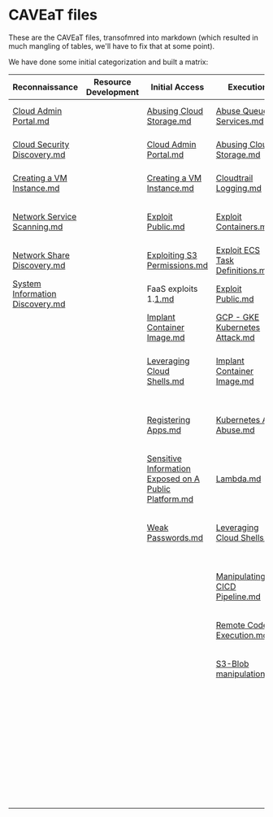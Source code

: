 # CAVEaT files

These are the CAVEaT files, transofmred into markdown (which resulted in much mangling of tables, we'll have to fix that at some point).

We have done some initial categorization and built a matrix:

|Reconnaissance|Resource Development|Initial Access|Execution|Persistence|Privilege Escalation|Defense Evasion|Credential Access|Discovery|Lateral Movement|Collection|Command and Control|Exfiltration|Impact|
|---|---|---|---|---|---|---|---|---|---|---|---|---|---|
|[Cloud Admin Portal.md](https://github.com/CloudSecurityAlliance-WG/WG-CAVEaT-data/blob/main/CAVEaT-files/md-files/Cloud%20Admin%20Portal.md)||[Abusing Cloud Storage.md](https://github.com/CloudSecurityAlliance-WG/WG-CAVEaT-data/blob/main/CAVEaT-files/md-files/Abusing%20Cloud%20Storage.md)|[Abuse Queue Services.md](https://github.com/CloudSecurityAlliance-WG/WG-CAVEaT-data/blob/main/CAVEaT-files/md-files/Abuse%20Queue%20Services.md)|[Account Manipulation.md](https://github.com/CloudSecurityAlliance-WG/WG-CAVEaT-data/blob/main/CAVEaT-files/md-files/Account%20Manipulation.md)|[Abuse Queue Services.md](https://github.com/CloudSecurityAlliance-WG/WG-CAVEaT-data/blob/main/CAVEaT-files/md-files/Abuse%20Queue%20Services.md)|[Cloud Log Scrubbing.md](https://github.com/CloudSecurityAlliance-WG/WG-CAVEaT-data/blob/main/CAVEaT-files/md-files/Cloud%20Log%20Scrubbing.md)|[Account Manipulation.md](https://github.com/CloudSecurityAlliance-WG/WG-CAVEaT-data/blob/main/CAVEaT-files/md-files/Account%20Manipulation.md)|[Cloud Admin Portal.md](https://github.com/CloudSecurityAlliance-WG/WG-CAVEaT-data/blob/main/CAVEaT-files/md-files/Cloud%20Admin%20Portal.md)|[Abuse Queue Services.md](https://github.com/CloudSecurityAlliance-WG/WG-CAVEaT-data/blob/main/CAVEaT-files/md-files/Abuse%20Queue%20Services.md)|[Cloud Admin Portal.md](https://github.com/CloudSecurityAlliance-WG/WG-CAVEaT-data/blob/main/CAVEaT-files/md-files/Cloud%20Admin%20Portal.md)|[Leveraging Cloud Shells.md](https://github.com/CloudSecurityAlliance-WG/WG-CAVEaT-data/blob/main/CAVEaT-files/md-files/Leveraging%20Cloud%20Shells.md)|[Exploit ECS Task Definitions.md](https://github.com/CloudSecurityAlliance-WG/WG-CAVEaT-data/blob/main/CAVEaT-files/md-files/Exploit%20ECS%20Task%20Definitions.md)|[Accessing Databases Data.md](https://github.com/CloudSecurityAlliance-WG/WG-CAVEaT-data/blob/main/CAVEaT-files/md-files/Accessing%20Databases%20Data.md)|
|[Cloud Security Discovery.md](https://github.com/CloudSecurityAlliance-WG/WG-CAVEaT-data/blob/main/CAVEaT-files/md-files/Cloud%20Security%20Discovery.md)||[Cloud Admin Portal.md](https://github.com/CloudSecurityAlliance-WG/WG-CAVEaT-data/blob/main/CAVEaT-files/md-files/Cloud%20Admin%20Portal.md)|[Abusing Cloud Storage.md](https://github.com/CloudSecurityAlliance-WG/WG-CAVEaT-data/blob/main/CAVEaT-files/md-files/Abusing%20Cloud%20Storage.md)|[Create Account.md](https://github.com/CloudSecurityAlliance-WG/WG-CAVEaT-data/blob/main/CAVEaT-files/md-files/Create%20Account.md)|[Exploit ECS Task Definitions.md](https://github.com/CloudSecurityAlliance-WG/WG-CAVEaT-data/blob/main/CAVEaT-files/md-files/Exploit%20ECS%20Task%20Definitions.md)|[Cloudtrail Logging.md](https://github.com/CloudSecurityAlliance-WG/WG-CAVEaT-data/blob/main/CAVEaT-files/md-files/Cloudtrail%20Logging.md)|[Application Access Token.md](https://github.com/CloudSecurityAlliance-WG/WG-CAVEaT-data/blob/main/CAVEaT-files/md-files/Application%20Access%20Token.md)|[Cloud Security Discovery.md](https://github.com/CloudSecurityAlliance-WG/WG-CAVEaT-data/blob/main/CAVEaT-files/md-files/Cloud%20Security%20Discovery.md)|Credentials in Files 1.[1.md](https://github.com/CloudSecurityAlliance-WG/WG-CAVEaT-data/blob/main/CAVEaT-files/md-files/1.md)|[Cloud Instance Metadata API.md](https://github.com/CloudSecurityAlliance-WG/WG-CAVEaT-data/blob/main/CAVEaT-files/md-files/Cloud%20Instance%20Metadata%20API.md)|[Leveraging SaaS Applications.md](https://github.com/CloudSecurityAlliance-WG/WG-CAVEaT-data/blob/main/CAVEaT-files/md-files/Leveraging%20SaaS%20Applications.md)|[Exploiting S3 Permissions.md](https://github.com/CloudSecurityAlliance-WG/WG-CAVEaT-data/blob/main/CAVEaT-files/md-files/Exploiting%20S3%20Permissions.md)|[Denial of Data.md](https://github.com/CloudSecurityAlliance-WG/WG-CAVEaT-data/blob/main/CAVEaT-files/md-files/Denial%20of%20Data.md)|
|[Creating a VM Instance.md](https://github.com/CloudSecurityAlliance-WG/WG-CAVEaT-data/blob/main/CAVEaT-files/md-files/Creating%20a%20VM%20Instance.md)||[Creating a VM Instance.md](https://github.com/CloudSecurityAlliance-WG/WG-CAVEaT-data/blob/main/CAVEaT-files/md-files/Creating%20a%20VM%20Instance.md)|[Cloudtrail Logging.md](https://github.com/CloudSecurityAlliance-WG/WG-CAVEaT-data/blob/main/CAVEaT-files/md-files/Cloudtrail%20Logging.md)|FaaS exploits 1.[1.md](https://github.com/CloudSecurityAlliance-WG/WG-CAVEaT-data/blob/main/CAVEaT-files/md-files/1.md)|[Exploit Public.md](https://github.com/CloudSecurityAlliance-WG/WG-CAVEaT-data/blob/main/CAVEaT-files/md-files/Exploit%20Public.md)|[Deprecated Cloud APIs.md](https://github.com/CloudSecurityAlliance-WG/WG-CAVEaT-data/blob/main/CAVEaT-files/md-files/Deprecated%20Cloud%20APIs.md)|[Cloud Admin Portal.md](https://github.com/CloudSecurityAlliance-WG/WG-CAVEaT-data/blob/main/CAVEaT-files/md-files/Cloud%20Admin%20Portal.md)|[Collection from Cloud Logs.md](https://github.com/CloudSecurityAlliance-WG/WG-CAVEaT-data/blob/main/CAVEaT-files/md-files/Collection%20from%20Cloud%20Logs.md)|[GCP - GKE Kubernetes Attack.md](https://github.com/CloudSecurityAlliance-WG/WG-CAVEaT-data/blob/main/CAVEaT-files/md-files/GCP%20-%20GKE%20Kubernetes%20Attack.md)|[Cloud Security Discovery.md](https://github.com/CloudSecurityAlliance-WG/WG-CAVEaT-data/blob/main/CAVEaT-files/md-files/Cloud%20Security%20Discovery.md)|[Port Knocking.md](https://github.com/CloudSecurityAlliance-WG/WG-CAVEaT-data/blob/main/CAVEaT-files/md-files/Port%20Knocking.md)|[S3-Blob manipulation.md](https://github.com/CloudSecurityAlliance-WG/WG-CAVEaT-data/blob/main/CAVEaT-files/md-files/S3-Blob%20manipulation.md)|[GCP - GKE Kubernetes Attack.md](https://github.com/CloudSecurityAlliance-WG/WG-CAVEaT-data/blob/main/CAVEaT-files/md-files/GCP%20-%20GKE%20Kubernetes%20Attack.md)|
|[Network Service Scanning.md](https://github.com/CloudSecurityAlliance-WG/WG-CAVEaT-data/blob/main/CAVEaT-files/md-files/Network%20Service%20Scanning.md)||[Exploit Public.md](https://github.com/CloudSecurityAlliance-WG/WG-CAVEaT-data/blob/main/CAVEaT-files/md-files/Exploit%20Public.md)|[Exploit Containers.md](https://github.com/CloudSecurityAlliance-WG/WG-CAVEaT-data/blob/main/CAVEaT-files/md-files/Exploit%20Containers.md)|[Implant Container Image.md](https://github.com/CloudSecurityAlliance-WG/WG-CAVEaT-data/blob/main/CAVEaT-files/md-files/Implant%20Container%20Image.md)|FaaS exploits 1.[1.md](https://github.com/CloudSecurityAlliance-WG/WG-CAVEaT-data/blob/main/CAVEaT-files/md-files/1.md)|[Disable or Modify Security Tools.md](https://github.com/CloudSecurityAlliance-WG/WG-CAVEaT-data/blob/main/CAVEaT-files/md-files/Disable%20or%20Modify%20Security%20Tools.md)|[Cloud Instance Metadata API.md](https://github.com/CloudSecurityAlliance-WG/WG-CAVEaT-data/blob/main/CAVEaT-files/md-files/Cloud%20Instance%20Metadata%20API.md)|[Creating a VM Instance.md](https://github.com/CloudSecurityAlliance-WG/WG-CAVEaT-data/blob/main/CAVEaT-files/md-files/Creating%20a%20VM%20Instance.md)|[virtual network peering.md](https://github.com/CloudSecurityAlliance-WG/WG-CAVEaT-data/blob/main/CAVEaT-files/md-files/virtual%20network%20peering.md)|[Collection from Cloud Logs.md](https://github.com/CloudSecurityAlliance-WG/WG-CAVEaT-data/blob/main/CAVEaT-files/md-files/Collection%20from%20Cloud%20Logs.md)||[Transfer Data to Cloud Account.md](https://github.com/CloudSecurityAlliance-WG/WG-CAVEaT-data/blob/main/CAVEaT-files/md-files/Transfer%20Data%20to%20Cloud%20Account.md)|[Loss of Availability.md](https://github.com/CloudSecurityAlliance-WG/WG-CAVEaT-data/blob/main/CAVEaT-files/md-files/Loss%20of%20Availability.md)|
|[Network Share Discovery.md](https://github.com/CloudSecurityAlliance-WG/WG-CAVEaT-data/blob/main/CAVEaT-files/md-files/Network%20Share%20Discovery.md)||[Exploiting S3 Permissions.md](https://github.com/CloudSecurityAlliance-WG/WG-CAVEaT-data/blob/main/CAVEaT-files/md-files/Exploiting%20S3%20Permissions.md)|[Exploit ECS Task Definitions.md](https://github.com/CloudSecurityAlliance-WG/WG-CAVEaT-data/blob/main/CAVEaT-files/md-files/Exploit%20ECS%20Task%20Definitions.md)|[Lambda.md](https://github.com/CloudSecurityAlliance-WG/WG-CAVEaT-data/blob/main/CAVEaT-files/md-files/Lambda.md)|[GCP - GKE Kubernetes Attack.md](https://github.com/CloudSecurityAlliance-WG/WG-CAVEaT-data/blob/main/CAVEaT-files/md-files/GCP%20-%20GKE%20Kubernetes%20Attack.md)|FaaS exploits 1.[1.md](https://github.com/CloudSecurityAlliance-WG/WG-CAVEaT-data/blob/main/CAVEaT-files/md-files/1.md)|[Creating a VM Instance.md](https://github.com/CloudSecurityAlliance-WG/WG-CAVEaT-data/blob/main/CAVEaT-files/md-files/Creating%20a%20VM%20Instance.md)|Discovery using Cloud APIs 1.[1.md](https://github.com/CloudSecurityAlliance-WG/WG-CAVEaT-data/blob/main/CAVEaT-files/md-files/1.md)||Credentials in Files 1.[1.md](https://github.com/CloudSecurityAlliance-WG/WG-CAVEaT-data/blob/main/CAVEaT-files/md-files/1.md)||[Web Servers.md](https://github.com/CloudSecurityAlliance-WG/WG-CAVEaT-data/blob/main/CAVEaT-files/md-files/Web%20Servers.md)|[Loss of Reputation.md](https://github.com/CloudSecurityAlliance-WG/WG-CAVEaT-data/blob/main/CAVEaT-files/md-files/Loss%20of%20Reputation.md)|
|[System Information Discovery.md](https://github.com/CloudSecurityAlliance-WG/WG-CAVEaT-data/blob/main/CAVEaT-files/md-files/System%20Information%20Discovery.md)||FaaS exploits 1.[1.md](https://github.com/CloudSecurityAlliance-WG/WG-CAVEaT-data/blob/main/CAVEaT-files/md-files/1.md)|[Exploit Public.md](https://github.com/CloudSecurityAlliance-WG/WG-CAVEaT-data/blob/main/CAVEaT-files/md-files/Exploit%20Public.md)|[Leveraging Cloud Shells.md](https://github.com/CloudSecurityAlliance-WG/WG-CAVEaT-data/blob/main/CAVEaT-files/md-files/Leveraging%20Cloud%20Shells.md)|[IAM Abuse.md](https://github.com/CloudSecurityAlliance-WG/WG-CAVEaT-data/blob/main/CAVEaT-files/md-files/IAM%20Abuse.md)|[Implant Container Image.md](https://github.com/CloudSecurityAlliance-WG/WG-CAVEaT-data/blob/main/CAVEaT-files/md-files/Implant%20Container%20Image.md)|Credentials in Files 1.[1.md](https://github.com/CloudSecurityAlliance-WG/WG-CAVEaT-data/blob/main/CAVEaT-files/md-files/1.md)|[Exploit Containers.md](https://github.com/CloudSecurityAlliance-WG/WG-CAVEaT-data/blob/main/CAVEaT-files/md-files/Exploit%20Containers.md)||[Data from Cloud Storage Object.md](https://github.com/CloudSecurityAlliance-WG/WG-CAVEaT-data/blob/main/CAVEaT-files/md-files/Data%20from%20Cloud%20Storage%20Object.md)|||[Manipulating CICD Pipeline.md](https://github.com/CloudSecurityAlliance-WG/WG-CAVEaT-data/blob/main/CAVEaT-files/md-files/Manipulating%20CICD%20Pipeline.md)|
|||[Implant Container Image.md](https://github.com/CloudSecurityAlliance-WG/WG-CAVEaT-data/blob/main/CAVEaT-files/md-files/Implant%20Container%20Image.md)|[GCP - GKE Kubernetes Attack.md](https://github.com/CloudSecurityAlliance-WG/WG-CAVEaT-data/blob/main/CAVEaT-files/md-files/GCP%20-%20GKE%20Kubernetes%20Attack.md)|[Redundant Access.md](https://github.com/CloudSecurityAlliance-WG/WG-CAVEaT-data/blob/main/CAVEaT-files/md-files/Redundant%20Access.md)|[Registering Apps.md](https://github.com/CloudSecurityAlliance-WG/WG-CAVEaT-data/blob/main/CAVEaT-files/md-files/Registering%20Apps.md)|[Kubernetes API Abuse.md](https://github.com/CloudSecurityAlliance-WG/WG-CAVEaT-data/blob/main/CAVEaT-files/md-files/Kubernetes%20API%20Abuse.md)|[Exploit ECS Task Definitions.md](https://github.com/CloudSecurityAlliance-WG/WG-CAVEaT-data/blob/main/CAVEaT-files/md-files/Exploit%20ECS%20Task%20Definitions.md)|[Exploiting S3 Permissions.md](https://github.com/CloudSecurityAlliance-WG/WG-CAVEaT-data/blob/main/CAVEaT-files/md-files/Exploiting%20S3%20Permissions.md)||[Data from VM.md](https://github.com/CloudSecurityAlliance-WG/WG-CAVEaT-data/blob/main/CAVEaT-files/md-files/Data%20from%20VM.md)|||[Resource Hijacking.md](https://github.com/CloudSecurityAlliance-WG/WG-CAVEaT-data/blob/main/CAVEaT-files/md-files/Resource%20Hijacking.md)|
|||[Leveraging Cloud Shells.md](https://github.com/CloudSecurityAlliance-WG/WG-CAVEaT-data/blob/main/CAVEaT-files/md-files/Leveraging%20Cloud%20Shells.md)|[Implant Container Image.md](https://github.com/CloudSecurityAlliance-WG/WG-CAVEaT-data/blob/main/CAVEaT-files/md-files/Implant%20Container%20Image.md)|[Registering Apps.md](https://github.com/CloudSecurityAlliance-WG/WG-CAVEaT-data/blob/main/CAVEaT-files/md-files/Registering%20Apps.md)|[Sensitive Information Exposed on A Public Platform.md](https://github.com/CloudSecurityAlliance-WG/WG-CAVEaT-data/blob/main/CAVEaT-files/md-files/Sensitive%20Information%20Exposed%20on%20A%20Public%20Platform.md)|[Leveraging Cloud Shells.md](https://github.com/CloudSecurityAlliance-WG/WG-CAVEaT-data/blob/main/CAVEaT-files/md-files/Leveraging%20Cloud%20Shells.md)|[GCP - GKE Kubernetes Attack.md](https://github.com/CloudSecurityAlliance-WG/WG-CAVEaT-data/blob/main/CAVEaT-files/md-files/GCP%20-%20GKE%20Kubernetes%20Attack.md)|[IAM Abuse.md](https://github.com/CloudSecurityAlliance-WG/WG-CAVEaT-data/blob/main/CAVEaT-files/md-files/IAM%20Abuse.md)||[Implant Container Image.md](https://github.com/CloudSecurityAlliance-WG/WG-CAVEaT-data/blob/main/CAVEaT-files/md-files/Implant%20Container%20Image.md)||||
|||[Registering Apps.md](https://github.com/CloudSecurityAlliance-WG/WG-CAVEaT-data/blob/main/CAVEaT-files/md-files/Registering%20Apps.md)|[Kubernetes API Abuse.md](https://github.com/CloudSecurityAlliance-WG/WG-CAVEaT-data/blob/main/CAVEaT-files/md-files/Kubernetes%20API%20Abuse.md)|[Service Principals.md](https://github.com/CloudSecurityAlliance-WG/WG-CAVEaT-data/blob/main/CAVEaT-files/md-files/Service%20Principals.md)|[Service Principals.md](https://github.com/CloudSecurityAlliance-WG/WG-CAVEaT-data/blob/main/CAVEaT-files/md-files/Service%20Principals.md)|[Manipulate Cloud Config.md](https://github.com/CloudSecurityAlliance-WG/WG-CAVEaT-data/blob/main/CAVEaT-files/md-files/Manipulate%20Cloud%20Config.md)|Harvesting Credentials 1.[0.md](https://github.com/CloudSecurityAlliance-WG/WG-CAVEaT-data/blob/main/CAVEaT-files/md-files/0.md)|[Network Service Scanning.md](https://github.com/CloudSecurityAlliance-WG/WG-CAVEaT-data/blob/main/CAVEaT-files/md-files/Network%20Service%20Scanning.md)||[Insertion of Sensitive Information into Log File.md](https://github.com/CloudSecurityAlliance-WG/WG-CAVEaT-data/blob/main/CAVEaT-files/md-files/Insertion%20of%20Sensitive%20Information%20into%20Log%20File.md)||||
|||[Sensitive Information Exposed on A Public Platform.md](https://github.com/CloudSecurityAlliance-WG/WG-CAVEaT-data/blob/main/CAVEaT-files/md-files/Sensitive%20Information%20Exposed%20on%20A%20Public%20Platform.md)|[Lambda.md](https://github.com/CloudSecurityAlliance-WG/WG-CAVEaT-data/blob/main/CAVEaT-files/md-files/Lambda.md)|[Stealing Valid Credentials.md](https://github.com/CloudSecurityAlliance-WG/WG-CAVEaT-data/blob/main/CAVEaT-files/md-files/Stealing%20Valid%20Credentials.md)|[Stealing Valid Credentials.md](https://github.com/CloudSecurityAlliance-WG/WG-CAVEaT-data/blob/main/CAVEaT-files/md-files/Stealing%20Valid%20Credentials.md)|[Manipulating CICD Pipeline.md](https://github.com/CloudSecurityAlliance-WG/WG-CAVEaT-data/blob/main/CAVEaT-files/md-files/Manipulating%20CICD%20Pipeline.md)|[IAM Abuse.md](https://github.com/CloudSecurityAlliance-WG/WG-CAVEaT-data/blob/main/CAVEaT-files/md-files/IAM%20Abuse.md)|[Network Share Discovery.md](https://github.com/CloudSecurityAlliance-WG/WG-CAVEaT-data/blob/main/CAVEaT-files/md-files/Network%20Share%20Discovery.md)||[Network Service Scanning.md](https://github.com/CloudSecurityAlliance-WG/WG-CAVEaT-data/blob/main/CAVEaT-files/md-files/Network%20Service%20Scanning.md)||||
|||[Weak Passwords.md](https://github.com/CloudSecurityAlliance-WG/WG-CAVEaT-data/blob/main/CAVEaT-files/md-files/Weak%20Passwords.md)|[Leveraging Cloud Shells.md](https://github.com/CloudSecurityAlliance-WG/WG-CAVEaT-data/blob/main/CAVEaT-files/md-files/Leveraging%20Cloud%20Shells.md)|||[Redundant Access.md](https://github.com/CloudSecurityAlliance-WG/WG-CAVEaT-data/blob/main/CAVEaT-files/md-files/Redundant%20Access.md)|[Sensitive Information Exposed on A Public Platform.md](https://github.com/CloudSecurityAlliance-WG/WG-CAVEaT-data/blob/main/CAVEaT-files/md-files/Sensitive%20Information%20Exposed%20on%20A%20Public%20Platform.md)|[Permission Groups Discovery.md](https://github.com/CloudSecurityAlliance-WG/WG-CAVEaT-data/blob/main/CAVEaT-files/md-files/Permission%20Groups%20Discovery.md)||[Sensitive Information Exposed on A Public Platform.md](https://github.com/CloudSecurityAlliance-WG/WG-CAVEaT-data/blob/main/CAVEaT-files/md-files/Sensitive%20Information%20Exposed%20on%20A%20Public%20Platform.md)||||
||||[Manipulating CICD Pipeline.md](https://github.com/CloudSecurityAlliance-WG/WG-CAVEaT-data/blob/main/CAVEaT-files/md-files/Manipulating%20CICD%20Pipeline.md)|||[Revert Cloud Instance.md](https://github.com/CloudSecurityAlliance-WG/WG-CAVEaT-data/blob/main/CAVEaT-files/md-files/Revert%20Cloud%20Instance.md)|[Stealing Valid Credentials.md](https://github.com/CloudSecurityAlliance-WG/WG-CAVEaT-data/blob/main/CAVEaT-files/md-files/Stealing%20Valid%20Credentials.md)|[Sensitive Information Exposed on A Public Platform.md](https://github.com/CloudSecurityAlliance-WG/WG-CAVEaT-data/blob/main/CAVEaT-files/md-files/Sensitive%20Information%20Exposed%20on%20A%20Public%20Platform.md)||[Stealing Valid Credentials.md](https://github.com/CloudSecurityAlliance-WG/WG-CAVEaT-data/blob/main/CAVEaT-files/md-files/Stealing%20Valid%20Credentials.md)||||
||||[Remote Code Execution.md](https://github.com/CloudSecurityAlliance-WG/WG-CAVEaT-data/blob/main/CAVEaT-files/md-files/Remote%20Code%20Execution.md)|||[Service Principals.md](https://github.com/CloudSecurityAlliance-WG/WG-CAVEaT-data/blob/main/CAVEaT-files/md-files/Service%20Principals.md)|[Unencrypted Traffic.md](https://github.com/CloudSecurityAlliance-WG/WG-CAVEaT-data/blob/main/CAVEaT-files/md-files/Unencrypted%20Traffic.md)|[System Information Discovery.md](https://github.com/CloudSecurityAlliance-WG/WG-CAVEaT-data/blob/main/CAVEaT-files/md-files/System%20Information%20Discovery.md)||[System Information Discovery.md](https://github.com/CloudSecurityAlliance-WG/WG-CAVEaT-data/blob/main/CAVEaT-files/md-files/System%20Information%20Discovery.md)||||
||||[S3-Blob manipulation.md](https://github.com/CloudSecurityAlliance-WG/WG-CAVEaT-data/blob/main/CAVEaT-files/md-files/S3-Blob%20manipulation.md)|||[Tagging Falsely.md](https://github.com/CloudSecurityAlliance-WG/WG-CAVEaT-data/blob/main/CAVEaT-files/md-files/Tagging%20Falsely.md)|[Utilize Breach Replay.md](https://github.com/CloudSecurityAlliance-WG/WG-CAVEaT-data/blob/main/CAVEaT-files/md-files/Utilize%20Breach%20Replay.md)|[System Network Connections Discovery.md](https://github.com/CloudSecurityAlliance-WG/WG-CAVEaT-data/blob/main/CAVEaT-files/md-files/System%20Network%20Connections%20Discovery.md)||[System Network Connections Discovery.md](https://github.com/CloudSecurityAlliance-WG/WG-CAVEaT-data/blob/main/CAVEaT-files/md-files/System%20Network%20Connections%20Discovery.md)||||
|||||||[Transfer Data to Cloud Account.md](https://github.com/CloudSecurityAlliance-WG/WG-CAVEaT-data/blob/main/CAVEaT-files/md-files/Transfer%20Data%20to%20Cloud%20Account.md)|[Weak Passwords.md](https://github.com/CloudSecurityAlliance-WG/WG-CAVEaT-data/blob/main/CAVEaT-files/md-files/Weak%20Passwords.md)|[virtual network peering.md](https://github.com/CloudSecurityAlliance-WG/WG-CAVEaT-data/blob/main/CAVEaT-files/md-files/virtual%20network%20peering.md)||[Web Servers.md](https://github.com/CloudSecurityAlliance-WG/WG-CAVEaT-data/blob/main/CAVEaT-files/md-files/Web%20Servers.md)||||
|||||||[Unused.md](https://github.com/CloudSecurityAlliance-WG/WG-CAVEaT-data/blob/main/CAVEaT-files/md-files/Unused.md)||||||||
|||||||[Web Servers.md](https://github.com/CloudSecurityAlliance-WG/WG-CAVEaT-data/blob/main/CAVEaT-files/md-files/Web%20Servers.md)||||||||
|||||||[White Listing.md](https://github.com/CloudSecurityAlliance-WG/WG-CAVEaT-data/blob/main/CAVEaT-files/md-files/White%20Listing.md)||||||||
|||||||[data backups.md](https://github.com/CloudSecurityAlliance-WG/WG-CAVEaT-data/blob/main/CAVEaT-files/md-files/data%20backups.md)||||||||

